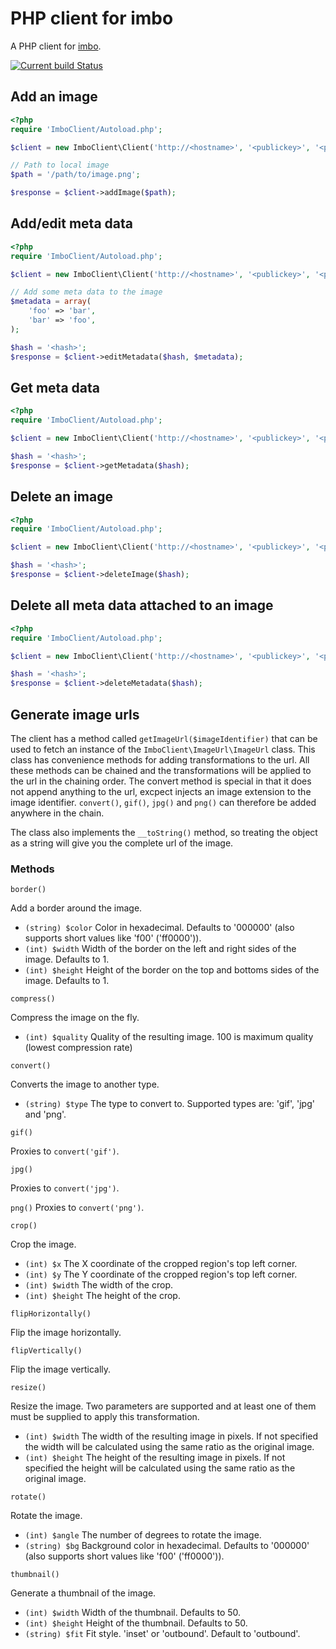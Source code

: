 # PHP client for imbo
A PHP client for [imbo](https://github.com/christeredvartsen/imbo).

[![Current build Status](https://secure.travis-ci.org/christeredvartsen/imboclient-php.png)](http://travis-ci.org/christeredvartsen/imboclient-php)

## Add an image
```php
<?php
require 'ImboClient/Autoload.php';

$client = new ImboClient\Client('http://<hostname>', '<publickey>', '<privatekey>');

// Path to local image
$path = '/path/to/image.png';

$response = $client->addImage($path);
```
## Add/edit meta data
```php
<?php
require 'ImboClient/Autoload.php';

$client = new ImboClient\Client('http://<hostname>', '<publickey>', '<privatekey>');

// Add some meta data to the image
$metadata = array(
    'foo' => 'bar',
    'bar' => 'foo',
);

$hash = '<hash>';
$response = $client->editMetadata($hash, $metadata);
```
## Get meta data
```php
<?php
require 'ImboClient/Autoload.php';

$client = new ImboClient\Client('http://<hostname>', '<publickey>', '<privatekey>');

$hash = '<hash>';
$response = $client->getMetadata($hash);
```
## Delete an image
```php
<?php
require 'ImboClient/Autoload.php';

$client = new ImboClient\Client('http://<hostname>', '<publickey>', '<privatekey>');

$hash = '<hash>';
$response = $client->deleteImage($hash);
```
## Delete all meta data attached to an image
```php
<?php
require 'ImboClient/Autoload.php';

$client = new ImboClient\Client('http://<hostname>', '<publickey>', '<privatekey>');

$hash = '<hash>';
$response = $client->deleteMetadata($hash);
```
## Generate image urls

The client has a method called `getImageUrl($imageIdentifier)` that can be used to fetch an instance of the `ImboClient\ImageUrl\ImageUrl` class. This class has convenience methods for adding transformations to the url. All these methods can be chained and the transformations will be applied to the url in the chaining order. The convert method is special in that it does not append anything to the url, excpect injects an image extension to the image identifier. `convert()`, `gif()`, `jpg()` and `png()` can therefore be added anywhere in the chain.

The class also implements the `__toString()` method, so treating the object as a string will give you the complete url of the image.

### Methods

`border()`

Add a border around the image.

* `(string) $color` Color in hexadecimal. Defaults to '000000' (also supports short values like 'f00' ('ff0000')).
* `(int) $width` Width of the border on the left and right sides of the image. Defaults to 1.
* `(int) $height` Height of the border on the top and bottoms sides of the image. Defaults to 1.

`compress()`

Compress the image on the fly.

* `(int) $quality` Quality of the resulting image. 100 is maximum quality (lowest compression rate)

`convert()`

Converts the image to another type.

* `(string) $type` The type to convert to. Supported types are: 'gif', 'jpg' and 'png'.

`gif()`

Proxies to `convert('gif')`.

`jpg()`

Proxies to `convert('jpg')`.

`png()`
Proxies to `convert('png')`.

`crop()`

Crop the image.

* `(int) $x` The X coordinate of the cropped region's top left corner.
* `(int) $y` The Y coordinate of the cropped region's top left corner.
* `(int) $width` The width of the crop.
* `(int) $height` The height of the crop.

`flipHorizontally()`

Flip the image horizontally.

`flipVertically()`

Flip the image vertically.

`resize()`

Resize the image. Two parameters are supported and at least one of them must be supplied to apply this transformation.

* `(int) $width` The width of the resulting image in pixels. If not specified the width will be calculated using the same ratio as the original image.
* `(int) $height` The height of the resulting image in pixels. If not specified the height will be calculated using the same ratio as the original image.

`rotate()`

Rotate the image.

* `(int) $angle` The number of degrees to rotate the image.
* `(string) $bg` Background color in hexadecimal. Defaults to '000000' (also supports short values like 'f00' ('ff0000')).

`thumbnail()`

Generate a thumbnail of the image.

* `(int) $width` Width of the thumbnail. Defaults to 50.
* `(int) $height` Height of the thumbnail. Defaults to 50.
* `(string) $fit` Fit style. 'inset' or 'outbound'. Default to 'outbound'.
